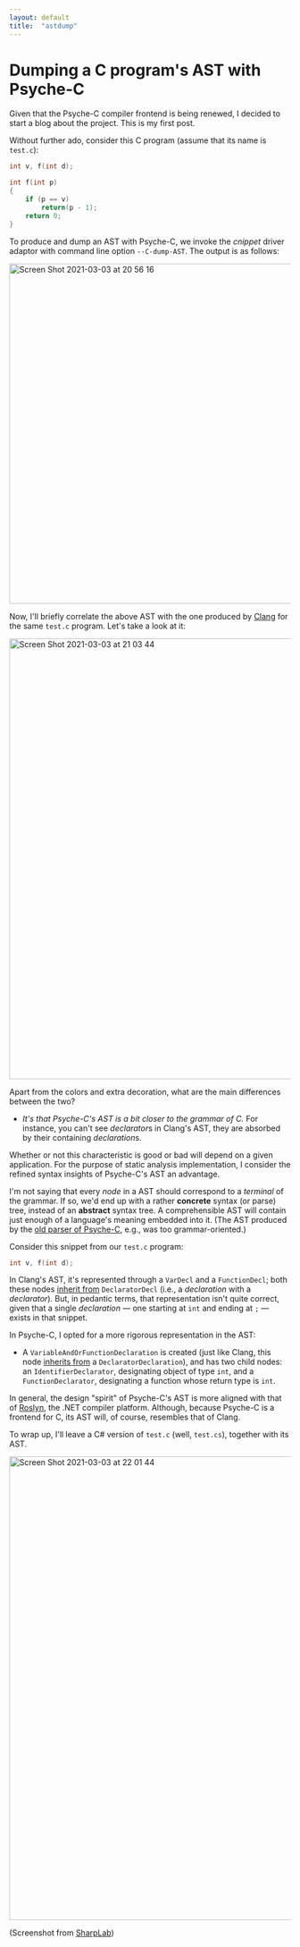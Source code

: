 ```yaml
---
layout: default
title:  "astdump"
---
```


# Dumping a C program's AST with Psyche-C

Given that the Psyche-C compiler frontend is being renewed, I decided to start a blog about the project. This is my first post.

Without further ado, consider this C program (assume that its name is `test.c`):

```c
int v, f(int d);

int f(int p)
{
    if (p == v)
        return(p - 1);
    return 0;
}
```

To produce and dump an AST with Psyche-C, we invoke the *cnippet* driver adaptor with command line option `--C-dump-AST`. The output is as follows:

<img width="609" alt="Screen Shot 2021-03-03 at 20 56 16" src="https://user-images.githubusercontent.com/2905588/109888794-e8d75f00-7c62-11eb-98bc-c62247df0c3e.png">

Now, I'll briefly correlate the above AST with the one produced by [Clang](https://clang.llvm.org/) for the same `test.c` program. Let's take a look at it:

<img width="789" alt="Screen Shot 2021-03-03 at 21 03 44" src="https://user-images.githubusercontent.com/2905588/109889407-17096e80-7c64-11eb-9ecd-b0bd56af902e.png">

Apart from the colors and extra decoration, what are the main differences between the two?

- _It's that Psyche-C's AST is a bit closer to the grammar of C._ For instance, you can't see *declarator*s in Clang's AST, they are absorbed by their containing *declaration*s.

Whether or not this characteristic is good or bad will depend on a given application. For the purpose of static analysis implementation, I consider the refined syntax insights of Psyche-C's AST an advantage.

I'm not saying that every *node* in a AST should correspond to a *terminal* of the grammar. If so, we'd end up with a rather **concrete** syntax (or parse) tree, instead of an **abstract** syntax tree. A comprehensible AST will contain just enough of a language's meaning embedded into it. (The AST produced by the [old parser of Psyche-C](https://github.com/ltcmelo/psychec/tree/original), e.g., was too grammar-oriented.)

Consider this snippet from our `test.c` program:

```c
int v, f(int d);
```

In Clang's AST, it's represented through a `VarDecl` and a `FunctionDecl`; both these nodes [inherit from](https://clang.llvm.org/doxygen/classclang_1_1DeclaratorDecl.html) `DeclaratorDecl` (i.e., a *declaration* with a *declarator*). But, in pedantic terms, that representation isn't quite correct, given that a single *declaration* — one starting at `int` and ending at `;` — exists in that snippet.

In Psyche-C, I opted for a more rigorous representation in the AST: 

- A `VariableAndOrFunctionDeclaration` is created (just like Clang, this node [inherits from](https://ltcmelo.github.io/psychec/api-docs/html/classpsy_1_1_c_1_1_variable_and_or_function_declaration_syntax.html) a `DeclaratorDeclaration`), and has two child nodes: an `IdentifierDeclarator`, designating object of type `int`, and a `FunctionDeclarator`, designating a function whose return type is `int`.

In general, the design "spirit" of Psyche-C's AST is more aligned with that of [Roslyn](https://github.com/dotnet/roslyn), the .NET compiler platform. Although, because Psyche-C is a frontend for C, its AST will, of course, resembles that of Clang.

To wrap up, I'll leave a C# version of `test.c` (well, `test.cs`), together with its AST.

<img width="830" alt="Screen Shot 2021-03-03 at 22 01 44" src="https://user-images.githubusercontent.com/2905588/109894341-0bba4100-7c6c-11eb-983a-d716cb6c5960.png">

(Screenshot from [SharpLab](https://sharplab.io/))





